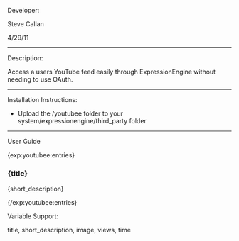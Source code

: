 Developer:

Steve Callan

4/29/11

-----------------------------------

Description:

Access a users YouTube feed easily through ExpressionEngine without needing to use OAuth.

-----------------------------------

Installation Instructions:

- Upload the /youtubee folder to your system/expressionengine/third_party folder

-----------------------------------

User Guide

{exp:youtubee:entries}

<article>

<h3>{title}</h3>

{short_description}

</article>

{/exp:youtubee:entries}
		
Variable Support:

title, short_description, image, views, time